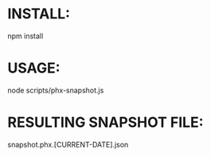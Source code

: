 # INSTALL:

npm install

# USAGE:

node scripts/phx-snapshot.js

# RESULTING SNAPSHOT FILE:

snapshot.phx.[CURRENT-DATE].json
